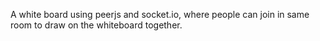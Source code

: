 A white board using peerjs and socket.io, where people can join in same room to draw on the whiteboard together.

